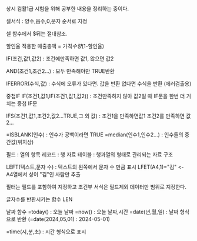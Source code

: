 상시 컴활1급 시험을 위해 공부한 내용을 정리하는 중이다.

셀서식 : 양수,음수,0,문자 순서로 지정

셀 함수에서 $뒤는 절대참조.

할인율 적용한 매출총액 = 가격*수량*(1-할인율)

IF(조건,값1,값2) : 조건에만족하면 값1, 않으면 값2

AND(조건1,조건2...) : 모두 만족해야만 TRUE반환

IFERROR(수식,값) : 수식에 오류가 있다면. 값을 반환 없다면 수식을 반환
(에러검출용)

중첩IF IF(조건1,값1,IF(조건1,값1,값2)) : 조건만족하지 않아 값2일 때 IF문을 한번 더 거치는 중첩 IF문

IFS(조건1,값1,조건2,값2...TRUE,그 외 값) : 조건1을 만족하면값1 조건2를 만족하면 값2...

=ISBLANK(인수) : 인수가 공백이라면 TRUE
=median(인수1,인수2...) : 인수들의 중간값(위치상)

필드 : 열의 항목
레코드 : 행 자료
테이블 : 행과열의 형태로 관리되는 자료 구조

LEFT(텍스트,문자 수) : 텍스트의 왼쪽에서 문자 수 만큼 표시
LFET(A4,1)="김" <- A4열에서 성이 "김"인 사람만 추출

필터는 필드를 포함하여 지정하고 조건부 서식은 필드제외 데이터만 범위로 지정한다.

글자수를 반환시키는 함수 LEN

날짜 함수
=today() : 오늘 날짜
=now() : 오늘 날짜,시간
=date(년,월,일) : 날짜 형식으로 반환 (=date(2024,05,01) : 2024-05-01)

=time(시,분,초) : 시간 형식으로 표시
